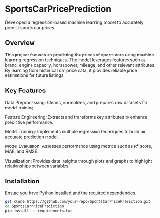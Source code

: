 # SportsCarPricePrediction
Developed a regression-based machine learning model to accurately predict sports car prices.
## Overview

This project focuses on predicting the prices of sports cars using machine learning regression techniques. The model leverages features such as brand, engine capacity, horsepower, mileage, and other relevant attributes. By learning from historical car price data, it provides reliable price estimations for future listings.

## Key Features

Data Preprocessing: Cleans, normalizes, and prepares raw datasets for model training.

Feature Engineering: Extracts and transforms key attributes to enhance predictive performance.

Model Training: Implements multiple regression techniques to build an accurate prediction model.

Model Evaluation: Assesses performance using metrics such as R² score, MAE, and RMSE.

Visualization: Provides data insights through plots and graphs to highlight relationships between variables.
## Installation

Ensure you have Python installed and the required dependencies.

```bash
git clone https://github.com/your-repo/SportsCarPricePrediction.git
cd SportsCarPricePrediction
pip install -r requirements.txt
